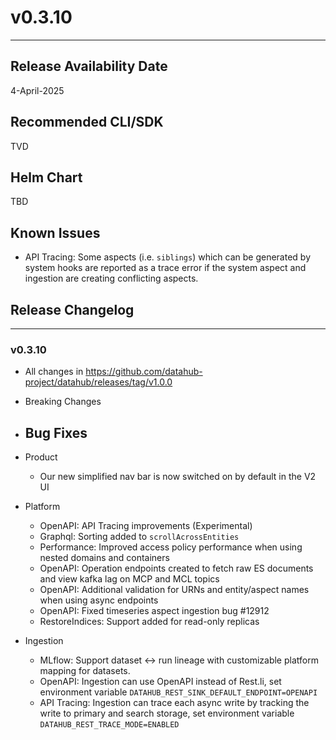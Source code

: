 # v0.3.10
---

Release Availability Date
---
4-April-2025

Recommended CLI/SDK
---
TVD

Helm Chart
---
TBD

## Known Issues

- API Tracing: Some aspects (i.e. `siblings`) which can be generated by system hooks are reported as a trace error if the system aspect and ingestion are creating conflicting aspects.

## Release Changelog
---

### v0.3.10

- All changes in https://github.com/datahub-project/datahub/releases/tag/v1.0.0

- Breaking Changes

- Bug Fixes
  - 

- Product

  - Our new simplified nav bar is now switched on by default in the V2 UI

- Platform
  - OpenAPI: API Tracing improvements (Experimental)
  - Graphql: Sorting added to `scrollAcrossEntities`
  - Performance: Improved access policy performance when using nested domains and containers
  - OpenAPI: Operation endpoints created to fetch raw ES documents and view kafka lag on MCP and MCL topics
  - OpenAPI: Additional validation for URNs and entity/aspect names when using async endpoints
  - OpenAPI: Fixed timeseries aspect ingestion bug #12912
  - RestoreIndices: Support added for read-only replicas

- Ingestion 
  - MLflow: Support dataset ↔ run lineage with customizable platform mapping for datasets.
  - OpenAPI: Ingestion can use OpenAPI instead of Rest.li, set environment variable `DATAHUB_REST_SINK_DEFAULT_ENDPOINT=OPENAPI`
  - API Tracing: Ingestion can trace each async write by tracking the write to primary and search storage, set environment variable `DATAHUB_REST_TRACE_MODE=ENABLED`
